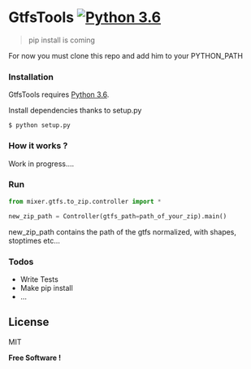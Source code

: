 
# GtfsTools [![Python 3.6](https://img.shields.io/badge/python-3.6-blue.svg)](https://www.python.org/downloads/release/python-360/)

> pip install is coming

For now you must clone this repo and add him to your PYTHON_PATH

### Installation

GtfsTools requires [Python 3.6](https://www.python.org/downloads/release/python-360/).

Install dependencies thanks to setup.py
```
$ python setup.py
```

### How it works ?

Work in progress....

### Run

```python
from mixer.gtfs.to_zip.controller import *

new_zip_path = Controller(gtfs_path=path_of_your_zip).main()
```
new_zip_path contains the path of the gtfs normalized, with shapes, stoptimes etc...

### Todos

 - Write Tests
 - Make pip install
 - ...

License
----

MIT


**Free Software !**
